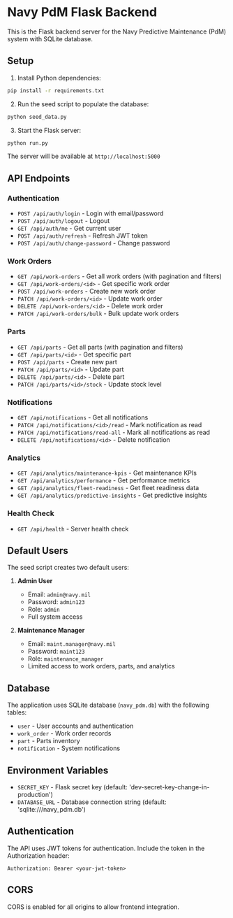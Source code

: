 # Navy PdM Flask Backend

This is the Flask backend server for the Navy Predictive Maintenance (PdM) system with SQLite database.

## Setup

1. Install Python dependencies:
```bash
pip install -r requirements.txt
```

2. Run the seed script to populate the database:
```bash
python seed_data.py
```

3. Start the Flask server:
```bash
python run.py
```

The server will be available at `http://localhost:5000`

## API Endpoints

### Authentication
- `POST /api/auth/login` - Login with email/password
- `POST /api/auth/logout` - Logout
- `GET /api/auth/me` - Get current user
- `POST /api/auth/refresh` - Refresh JWT token
- `POST /api/auth/change-password` - Change password

### Work Orders
- `GET /api/work-orders` - Get all work orders (with pagination and filters)
- `GET /api/work-orders/<id>` - Get specific work order
- `POST /api/work-orders` - Create new work order
- `PATCH /api/work-orders/<id>` - Update work order
- `DELETE /api/work-orders/<id>` - Delete work order
- `PATCH /api/work-orders/bulk` - Bulk update work orders

### Parts
- `GET /api/parts` - Get all parts (with pagination and filters)
- `GET /api/parts/<id>` - Get specific part
- `POST /api/parts` - Create new part
- `PATCH /api/parts/<id>` - Update part
- `DELETE /api/parts/<id>` - Delete part
- `PATCH /api/parts/<id>/stock` - Update stock level

### Notifications
- `GET /api/notifications` - Get all notifications
- `PATCH /api/notifications/<id>/read` - Mark notification as read
- `PATCH /api/notifications/read-all` - Mark all notifications as read
- `DELETE /api/notifications/<id>` - Delete notification

### Analytics
- `GET /api/analytics/maintenance-kpis` - Get maintenance KPIs
- `GET /api/analytics/performance` - Get performance metrics
- `GET /api/analytics/fleet-readiness` - Get fleet readiness data
- `GET /api/analytics/predictive-insights` - Get predictive insights

### Health Check
- `GET /api/health` - Server health check

## Default Users

The seed script creates two default users:

1. **Admin User**
   - Email: `admin@navy.mil`
   - Password: `admin123`
   - Role: `admin`
   - Full system access

2. **Maintenance Manager**
   - Email: `maint.manager@navy.mil`
   - Password: `maint123`
   - Role: `maintenance_manager`
   - Limited access to work orders, parts, and analytics

## Database

The application uses SQLite database (`navy_pdm.db`) with the following tables:
- `user` - User accounts and authentication
- `work_order` - Work order records
- `part` - Parts inventory
- `notification` - System notifications

## Environment Variables

- `SECRET_KEY` - Flask secret key (default: 'dev-secret-key-change-in-production')
- `DATABASE_URL` - Database connection string (default: 'sqlite:///navy_pdm.db')

## Authentication

The API uses JWT tokens for authentication. Include the token in the Authorization header:
```
Authorization: Bearer <your-jwt-token>
```

## CORS

CORS is enabled for all origins to allow frontend integration.
